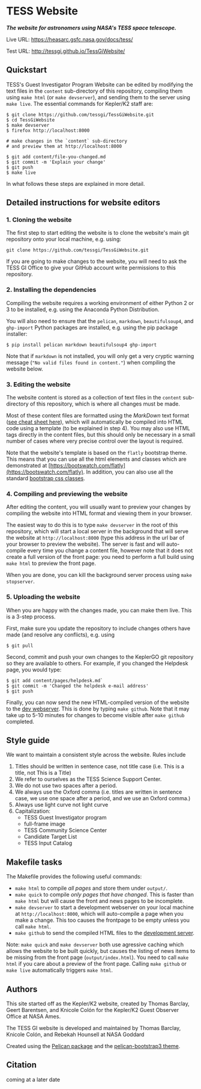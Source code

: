 # TESS Website 
<!-- [![DOI](https://zenodo.org/badge/DOI/10.5281/zenodo.236317.svg)](https://doi.org/10.5281/zenodo.236317)
 -->
***The website for astronomers using NASA's TESS space telescope.***

Live URL: https://heasarc.gsfc.nasa.gov/docs/tess/

Test URL: http://tessgi.github.io/TessGiWebsite/


## Quickstart

TESS's Guest Investigator Program Website can be edited
by modifying the text files in the `content` sub-directory of this repository,
compiling them using `make html` (or `make devserver`),
and sending them to the server using `make live`.
The essential commands for Kepler/K2 staff are:
```
$ git clone https://github.com/tessgi/TessGiWebsite.git
$ cd TessGiWebsite
$ make devserver
$ firefox http://localhost:8000

# make changes in the `content` sub-directory
# and preview them at http://localhost:8000

$ git add content/file-you-changed.md
$ git commit -m 'Explain your change'
$ git push
$ make live
```
In what follows these steps are explained in more detail.

## Detailed instructions for website editors

### 1. Cloning the website

The first step to start editing the website is to clone the website's main git repository
onto your local machine, e.g. using:
```
git clone https://github.com/tessgi/TessGiWebsite.git
```
If you are going to make changes to the website,
you will need to ask the TESS GI Office
to give your GitHub account write permissions to this repository.

### 2. Installing the dependencies

Compiling the website requires a working environment of either Python 2 or 3
to be installed, e.g. using the Anaconda Python Distribution.

You will also need to ensure that the `pelican`, `markdown`, `beautifulsoup4`,
and `ghp-import` Python packages are installed,
e.g. using the pip package installer:
```
$ pip install pelican markdown beautifulsoup4 ghp-import
```

Note that if `markdown` is not installed, you will only get a very cryptic warning message (`"No valid files found in content."`) when compiling the website below.

### 3. Editing the website

The website content is stored as a collection of text files
in the `content` sub-directory of this repository,
which is where all changes must be made.

Most of these content files are formatted using the *MarkDown* text format ([see cheat sheet here](https://github.com/adam-p/markdown-here/wiki/Markdown-Cheatsheet)),
which will automatically be compiled into HTML code using a template (to be explained in step 4).
You may also use HTML tags directly in the content files,
but this should only be necessary in a small number of cases where
very precise control over the layout is required.

Note that the website's template is based on the `flatly` bootstrap theme.
This means that you can use all the html elements and classes
which are demonstrated at [https://bootswatch.com/flatly](https://bootswatch.com/flatly).
In addition, you can also use all the standard [bootstrap css classes](http://getbootstrap.com/css).    

### 4. Compiling and previewing the website

After editing the content, you will usually want to preview your changes
by compiling the website into HTML format and viewing them in your browser.

The easiest way to do this is to type `make devserver` in the root of this
repository, which will start a local server in the background
that will serve the website at `http://localhost:8000`
(type this address in the url bar of your browser to preview the website).
The server is fast and will auto-compile every time you change a content file,
however note that it does not create a full
version of the front page:
you need to perform a full build using `make html` to preview the front page.

When you are done, you can kill the background server process using `make stopserver`.


### 5. Uploading the website

When you are happy with the changes made, you can make them live.
This is a 3-step process.

First, make sure you update the repository to include changes others have made
(and resolve any conflicts), e.g. using
```
$ git pull
```

Second, commit and push your own changes to the KeplerGO git repository
so they are available to others.
For example, if you changed the Helpdesk page, you would type:
```
$ git add content/pages/helpdesk.md`
$ git commit -m 'Changed the helpdesk e-mail address'
$ git push
```

Finally, you can now send the new HTML-compiled version of the website
to the [dev webserver](http://keplerscience.arc.nasa.gov).
This is done by typing `make github`.
Note that it may take up to 5-10 minutes for changes to become visible after
`make github` completed.

## Style guide
We want to maintain a consistent style across the website. Rules include
1. Titles should be written in sentence case, not title case (i.e. This is a title, not This is a Title)
1. We refer to ourselves as the TESS Science Support Center.
1. We do not use two spaces after a period.
1. We always use the Oxford comma (i.e. titles are written in sentence case, we use one space after a period, and we use an Oxford comma.)
1. Always use light curve not light curve
1. Capitalization: 
    * TESS Guest Investigator program
    * full-frame image
    * TESS Community Science Center
    * Candidate Target List
    * TESS Input Catalog



## Makefile tasks

The Makefile provides the following useful commands:
* `make html` to compile *all pages* and store them under `output/`.
* `make quick` to compile *only pages that have changed*.  This is faster than `make html` but will cause the front and news pages to be incomplete.
* `make devserver` to start a development webserver on your local machine at `http://localhost:8000`, which will auto-compile a page when you make a change. This too causes the frontpage to be empty unless you call `make html`.
* `make github` to send the compiled HTML files to the [development server](http://tessgi.github.io/TessGiWebsite/).

Note: `make quick` and `make devserver` both use agressive caching which allows the website to be built quickly, but causes the listing of news items to be missing from the front page (`output/index.html`).  You need to call `make html` if you care about a preview of the front page. Calling `make github` or `make live` automatically triggers `make html`.


## Authors

This site started off as the Kepler/K2 website, created by Thomas Barclay, Geert Barentsen, and Knicole Colón for the Kepler/K2 Guest Observer Office at NASA Ames.

The TESS GI website is developed and maintained by Thomas Barclay, Knicole Colón, and Rebekah Hounsell at NASA Goddard

Created using the [Pelican package](getpelican.com) and the
[pelican-bootstrap3 theme](https://github.com/DandyDev/pelican-bootstrap3).


## Citation
coming at a later date

<!-- You can cite the Kepler/K2 Science Website in your publications using its [DOI identifier](http://dx.doi.org/10.5281/zenodo.44393)
or using the following BibTex code:
```
@misc{tom_barclay_2016_44393,
  author       = {Tom Barclay and
                  Geert Barentsen and
                  Knicole Colon},
  title        = {KeplerScienceWebsite: 20160106},
  month        = jan,
  year         = 2016,
  doi          = {10.5281/zenodo.44393},
  url          = {http://dx.doi.org/10.5281/zenodo.44393}
}
``` -->
